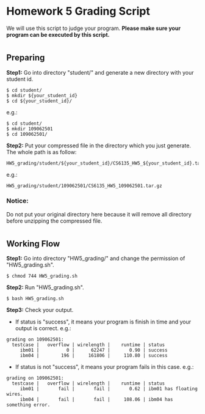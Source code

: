 # Homework 5 Grading Script
We will use this script to judge your program.
**Please make sure your program can be executed by this script.**

#
## Preparing
**Step1:**
Go into directory "student/" and generate a new directory with your student id.
```
$ cd student/
$ mkdir ${your_student_id}
$ cd ${your_student_id}/
```
e.g.:
```
$ cd student/
$ mkdir 109062501
$ cd 109062501/
```

**Step2:**
Put your compressed file in the directory which you just generate. The whole path is as follow: 
```
HW5_grading/student/${your_student_id}/CS6135_HW5_${your_student_id}.tar.gz
```
e.g.:
```
HW5_grading/student/109062501/CS6135_HW5_109062501.tar.gz
```
### Notice:
Do not put your original directory here because it will remove all directory before unzipping the compressed file.

#
## Working Flow
**Step1:**
Go into directory "HW5_grading/" and change the permission of "HW5_grading.sh".
```
$ chmod 744 HW5_grading.sh
```

**Step2:**
Run "HW5_grading.sh".
```
$ bash HW5_grading.sh
```

**Step3:**
Check your output.
* If status is "success", it means your program is finish in time and your output is correct. e.g.:
```
grading on 109062501:
  testcase |   overflow | wirelength |    runtime | status
     ibm01 |          0 |      62247 |       0.90 | success
     ibm04 |        196 |     161806 |     110.80 | success
```
* If status is not "success", it means your program fails in this case. e.g.:
```
grading on 109062501:
  testcase |   overflow | wirelength |    runtime | status
     ibm01 |       fail |       fail |       0.62 | ibm01 has floating wires.
     ibm04 |       fail |       fail |     108.06 | ibm04 has something error.
```